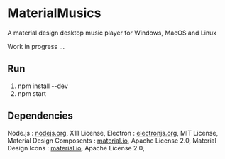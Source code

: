 # MaterialMusics
A material design desktop music player for Windows, MacOS and Linux

Work in progress ...


## Run
1) npm install --dev
2) npm start


## Dependencies
Node.js : [nodejs.org](https://nodejs.org/en/), X11 License,
Electron : [electronjs.org](https://electronjs.org/), MIT License,
Material Design Composents : [material.io](https://material.io/components/), Apache License 2.0,
Material Design Icons : [material.io](https://material.io/tools/icons/?style=baseline), Apache License 2.0,
